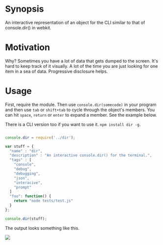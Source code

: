 # Synopsis
An interactive representation of an object for the CLI similar to that of console.dir() in webkit.

# Motivation
Why? Sometimes you have a lot of data that gets dumped to the screen. It's hard to keep track of it visually. A lot of the time you are just looking for one item in a sea of data. Progressive disclosure helps.

# Usage
First, require the module. Then use `console.dir(somecode)` in your program and then use `tab` or `shift+tab` to cycle through the object's members. You can hit `space`, `return` or `enter` to expand a member. See the example below.

There is a CLI version too if you want to use it. `npm install dir -g`.

```js

console.dir = require('../dir');

var stuff = { 
  "name" : "dir", 
  "description" : "An interactive console.dir() for the terminal.",
  "tags" : [
    "console",
    "debug",
    "debugging",
    "json",
    "interacive",
    "prompt"
  ]
  "foo": function() { 
    return "node tests/test.js"
  }
};

console.dir(stuff);

```

The output looks something like this.

<img src="https://github.com/nodetraining/node-dir/raw/master/screenshot.png"/>

